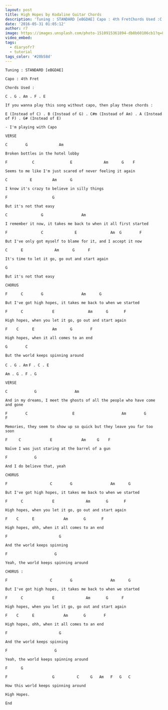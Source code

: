```yaml
---
layout: post
title: High Hopes by Kodaline Guitar Chords
description: 'Tuning : STANDARD [eBGDAE] Capo : 4th FretChords Used :C . G . Am . F . EIf you wanna play this song without capo, then play these chords :E (Instead...'
date: '2016-05-31 01:05:12'
author: r7
image: https://images.unsplash.com/photo-1510915361894-db8b60106cb1?q=80&w=2940&auto=format&fit=crop&ixlib=rb-4.1.0&ixid=M3wxMjA3fDB8MHxwaG90by1wYWdlfHx8fGVufDB8fHx8fA%3D%3D
video_embed:
tags:
  - diaryofr7
  - tutorial
tags_color: '#20b58d'
---
```

`Tuning : STANDARD [eBGDAE]`

```
Capo : 4th Fret
```

```
Chords Used :
```

```
C . G . Am . F . E
```

```
If you wanna play this song without capo, then play these chords :
```

```
E (Instead of C) . B (Instead of G) . C#m (Instead of Am) . A (Instead of F) . G# (Instead of E)
```

```
- I'm playing with Capo
```

```
VERSE
```
`C        G              Am`

```
Broken bottles in the hotel lobby
```

`F           C                E              Am      G    F`

```
Seems to me like I'm just scared of never feeling it again
```

```
C          E         Am      G
```

```
I know it's crazy to believe in silly things
```

`F                    G`

```
But it's not that easy
```

`C               G                 Am`

```
I remember it now, it takes me back to when it all first started
```

`F               C              E               Am  G        F`

```
But I've only got myself to blame for it, and I accept it now
```

```
C      E              Am      G      F
```

```
It's time to let it go, go out and start again
```

```
G
```

```
But it's not that easy
```

```
CHORUS
```

```
F      C        G                 Am      G
```

```
But I've got high hopes, it takes me back to when we started
```

`F      C             E               Am      G       F`

```
High hopes, when you let it go, go out and start again
```

`F    C      E        Am      G        F`

```
High hopes, when it all comes to an end
```

```
G        C
```

```
But the world keeps spinning around
```
`C . G . Am`
`F . C . E`

```
Am . G . F . G
```

```
VERSE
```

```
C            G                 Am
```

```
And in my dreams, I meet the ghosts of all the people who have come and gone
```

`F        C                    E                     Am        G        F`

```
Memories, they seem to show up so quick but they leave you far too soon
```

`F     C             E             Am     G    F`

```
Naïve I was just staring at the barrel of a gun
```

`F            G`

```
And I do believe that, yeah
```

```
CHORUS
```

```
F                   C        G                 Am      G
```

```
But I've got high hopes, it takes me back to when we started
```

`F      C             E              Am       G       F`

```
High hopes, when you let it go, go out and start again
```

```
F    C      E             Am       G       F
```

```
High hopes, ohh, when it all comes to an end
```

`F                       G`

```
And the world keeps spinning
```

`F                     G`

```
Yeah, the world keeps spinning around
```

```
CHORUS :
```

```
F                   C        G                 Am      G
```

```
But I've got high hopes, it takes me back to when we started
```

`F      C             E              Am       G      F`

```
High hopes, when you let it go, go out and start again
```

```
F    C      E             Am       G        F
```

```
High hopes, ohh, when it all comes to an end
```

`F                       G`

```
And the world keeps spinning
```

`F                     G`

```
Yeah, the world keeps spinning around
```

`F      G`

`F                    G          C     G   Am   F   G   C`

```
How this world keeps spinning around
```
`High Hopes.`

`End`
